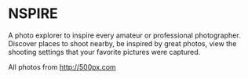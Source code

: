 # NSPIRE

A photo explorer to inspire every amateur or professional photographer. 
Discover places to shoot nearby, be inspired by great photos, view the shooting settings that your favorite pictures were captured. 

All photos from http://500px.com
